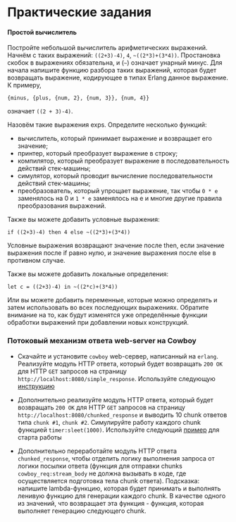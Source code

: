 # Практические задания

#### Простой вычислитель

Постройте небольшой вычислитель арифметических выражений.  Начнём с таких
выражений: `((2+3)-4)`, `4`, `~((2*3)+(3*4))`.  Простановка скобок в выражениях
обязательна, и (`~`) означает унарный минус.  Для начала напишите функцию
разбора таких выражений, которая будет возвращать выражение, кодирующее в типах
Erlang данное выражение.  К примеру,

`{minus, {plus, {num, 2}, {num, 3}}, {num, 4}}`

означает `((2 + 3)-4)`.

Назовём такие выражения exps. Определите несколько функций:

 * вычислитель, который принимает выражение и возвращает его значение;
 * принтер, который преобразует выражение в строку;
 * компилятор, который преобразует выражение в последовательность действий
   стек-машины;
 * симулятор, который проводит вычисление последовательности действий
   стек-машины;
 * преобразователь, который упрощает выражение, так чтобы `0 * е` заменялось на
   0 и `1 * е` заменялось на е и многие другие правила преобразования выражений.

Также вы можете добавить условные выражения:

```
if ((2+3)-4) then 4 else ~((2*3)+(3*4))
```

Условные выражения возвращают значение после then, если значение выражения после
if равно нулю, и значение выражения после else в противном случае.

Также вы можете добавить локальные определения:

```
let с = ((2+3)-4) in ~((2*с)+(3*4))
```

Или вы можете добавить переменные, которые можно определять и затем использовать
во всех последующих выражениях.  Обратите внимание на то, как будут изменятся
уже определённые функции обработки выражений при добавлении новых конструкций.

### Потоковый механизм ответа web-server на Cowboy

* Скачайте и установите ``cowboy``  web-сервер, написанный на ``erlang``. Реализуйте модуль HTTP ответа,
который будет возвращать ``200 OK`` для HTTP ``GET`` запросов на страницу ``http://localhost:8080/simple_response``.
Используйте следующую [инструкцию](https://github.com/ninenines/cowboy/blob/master/doc/src/guide/getting_started.asciidoc)

* Дополнительно реализуйте модуль HTTP ответа, который будет возвращать ``200 OK`` для HTTP ``GET`` запросов на страницу
``http://localhost:8080/chunked_response`` и выводить 10 chunk ответов типа ``chunk #1``, ``chunk #2``. Симулируйте работу
каждого chunk функцией ``timer:sleet(1000)``. Используйте следующий
[пример](https://github.com/ninenines/cowboy/tree/master/examples/chunked_hello_world) для старта работы

* Дополнительно переработайте модуль HTTP ответа ``chunked_response``, чтобы отделить логику выполнения запроса от логики
посылки ответа (функция для отправки chunks ``cowboy_req:stream_body`` не должна вызывать в коде, где осуществляется подготовка
тела chunk ответа). Подсказка: напишите lambda-функцию, которая будет принимать и выполнять ленивую функцию для генерации каждого
chunk. В качестве одного из значений, что возвращает эта функция - функция, которая выполняет генерацию следующего chunk.

